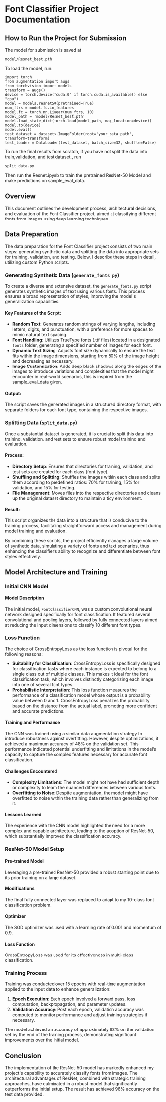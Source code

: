# Font Classifier Project Documentation


## How to Run the Project for Submission

The model for submission is saved at 
```
model/Resnet_best.pth
```
To load the model, run:
```
import torch 
from augmentation import augs
from torchvision import models
transform = augs()
device = torch.device("cuda:0" if torch.cuda.is_available() else "cpu")
model = models.resnet50(pretrained=True)
num_ftrs = model.fc.in_features
model.fc = torch.nn.Linear(num_ftrs, 10)
model_path = 'model/Resnet_best.pth'
model.load_state_dict(torch.load(model_path, map_location=device))
model.to(device)
model.eval()
test_dataset = datasets.ImageFolder(root='your_data_path', transform=transform)
test_loader = DataLoader(test_dataset, batch_size=32, shuffle=False)
```

To run the final results from scratch, if you have not split the data into train,validation, and test dataset., run 
```
split_data.py
```
Then run the Resnet.ipynb to train the pretrained ResNet-50 Model and make predictions on sample_eval_data. 


## Overview
This document outlines the development process, architectural decisions, and evaluation of the Font Classifier project, aimed at classifying different fonts from images using deep learning techniques.

## Data Preparation

The data preparation for the Font Classifier project consists of two main steps: generating synthetic data and splitting the data into appropriate sets for training, validation, and testing. Below, I describe these steps in detail, utilizing custom Python scripts.

### Generating Synthetic Data (`generate_fonts.py`)


To create a diverse and extensive dataset, the `generate_fonts.py` script generates synthetic images of text using various fonts. This process ensures a broad representation of styles, improving the model's generalization capabilities.

#### Key Features of the Script:
- **Random Text**: Generates random strings of varying lengths, including letters, digits, and punctuation, with a preference for more spaces to mimic natural text spacing.
- **Font Handling**: Utilizes TrueType fonts (.ttf files) located in a designated `fonts` folder, generating a specified number of images for each font.
- **Dynamic Text Sizing**: Adjusts font size dynamically to ensure the text fits within the image dimensions, starting from 50% of the image height and decreasing as necessary.
- **Image Customization**: Adds deep black shadows along the edges of the images to introduce variations and complexities that the model might encounter in real-world scenarios, this is inspired from the sample_eval_data given. 


#### Output:
The script saves the generated images in a structured directory format, with separate folders for each font type, containing the respective images.

### Splitting Data (`split_data.py`)

Once a substantial dataset is generated, it is crucial to split this data into training, validation, and test sets to ensure robust model training and evaluation.

#### Process:
- **Directory Setup**: Ensures that directories for training, validation, and test sets are created for each class (font type).
- **Shuffling and Splitting**: Shuffles the images within each class and splits them according to predefined ratios: 70% for training, 15% for validation, and 15% for testing.
- **File Management**: Moves files into the respective directories and cleans up the original dataset directory to maintain a tidy environment.

#### Result:
This script organizes the data into a structure that is conducive to the training process, facilitating straightforward access and management during model training and evaluation.

By combining these scripts, the project efficiently manages a large volume of synthetic data, simulating a variety of fonts and text scenarios, thus enhancing the classifier’s ability to recognize and differentiate between font styles effectively.


## Model Architecture and Training

### Initial CNN Model

#### Model Description
The initial model, `FontClassifierCNN`, was a custom convolutional neural network designed specifically for font classification. It featured several convolutional and pooling layers, followed by fully connected layers aimed at reducing the input dimensions to classify 10 different font types.

### Loss Function

The choice of CrossEntropyLoss as the loss function is pivotal for the following reasons:

- **Suitability for Classification**: CrossEntropyLoss is specifically designed for classification tasks where each instance is expected to belong to a single class out of multiple classes. This makes it ideal for the font classification task, which involves distinctly categorizing each image into one of several font types.
- **Probabilistic Interpretation**: This loss function measures the performance of a classification model whose output is a probability value between 0 and 1. CrossEntropyLoss penalizes the probability based on the distance from the actual label, promoting more confident and accurate predictions.

#### Training and Performance
The CNN was trained using a similar data augmentation strategy to introduce robustness against overfitting. However, despite optimizations, it achieved a maximum accuracy of 48% on the validation set. This performance indicated potential underfitting and limitations in the model’s capacity to capture the complex features necessary for accurate font classification.

#### Challenges Encountered
- **Complexity Limitations**: The model might not have had sufficient depth or complexity to learn the nuanced differences between various fonts.
- **Overfitting to Noise**: Despite augmentation, the model might have overfitted to noise within the training data rather than generalizing from it.

#### Lessons Learned
The experience with the CNN model highlighted the need for a more complex and capable architecture, leading to the adoption of ResNet-50, which substantially improved the classification accuracy.

### ResNet-50 Model Setup


#### Pre-trained Model
Leveraging a pre-trained ResNet-50 provided a robust starting point due to its prior training on a large dataset.


#### Modifications
The final fully connected layer was replaced to adapt to my 10-class font classification problem.

#### Optimizer
The SGD optimizer was used with a learning rate of 0.001 and momentum of 0.9.

#### Loss Function
CrossEntropyLoss was used for its effectiveness in multi-class classification.


### Training Process
Training was conducted over 15 epochs with real-time augmentation applied to the input data to enhance generalization:

1. **Epoch Execution**: Each epoch involved a forward pass, loss computation, backpropagation, and parameter updates.
2. **Validation Accuracy**: Post each epoch, validation accuracy was computed to monitor performance and adjust training strategies if necessary.


The model achieved an accuracy of approximately 82% on the validation set by the end of the training process, demonstrating significant improvements over the initial model.

## Conclusion
The implementation of the ResNet-50 model has markedly enhanced my project's capability to accurately classify fonts from images. The architectural advantages of ResNet, combined with strategic training approaches, have culminated in a robust model that significantly outperforms the initial setup. The result has achieved 96% accuracy on the test data provided.
